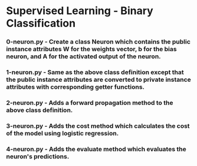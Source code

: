 # Supervised Learning - Binary Classification

### 0-neuron.py - Create a class Neuron which contains the public instance attributes W for the weights vector, b for the bias neuron, and A for the activated output of the neuron.

### 1-neuron.py - Same as the above class definition except that the public instance attributes are converted to private instance attributes with corresponding getter functions.

### 2-neuron.py - Adds a forward propagation method to the above class definition.

### 3-neuron.py - Adds the cost method which calculates the cost of the model using logistic regression.

### 4-neuron.py - Adds the evaluate method which evaluates the neuron's predictions.
